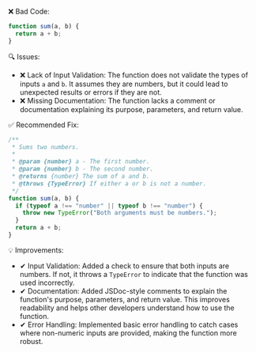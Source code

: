 ❌ Bad Code:

```javascript
function sum(a, b) {
  return a + b;
}
```

🔍 Issues:

- ❌ Lack of Input Validation: The function does not validate the types of inputs `a` and `b`. It assumes they are
  numbers, but it could lead to unexpected results or errors if they are not.
- ❌ Missing Documentation: The function lacks a comment or documentation explaining its purpose, parameters, and return
  value.

✅ Recommended Fix:

```javascript
/**
 * Sums two numbers.
 *
 * @param {number} a - The first number.
 * @param {number} b - The second number.
 * @returns {number} The sum of a and b.
 * @throws {TypeError} If either a or b is not a number.
 */
function sum(a, b) {
  if (typeof a !== "number" || typeof b !== "number") {
    throw new TypeError("Both arguments must be numbers.");
  }
  return a + b;
}
```

💡 Improvements:

- ✔ Input Validation: Added a check to ensure that both inputs are numbers. If not, it throws a `TypeError` to indicate
  that the function was used incorrectly.
- ✔ Documentation: Added JSDoc-style comments to explain the function's purpose, parameters, and return value. This
  improves readability and helps other developers understand how to use the function.
- ✔ Error Handling: Implemented basic error handling to catch cases where non-numeric inputs are provided, making the
  function more robust.
